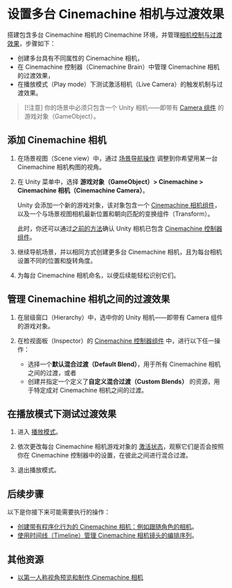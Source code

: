 # 设置多台 Cinemachine 相机与过渡效果

搭建包含多台 Cinemachine 相机的 Cinemachine 环境，并管理[相机控制与过渡效果](concept-camera-control-transitions.md)，步骤如下：

* 创建多台具有不同属性的 Cinemachine 相机，
* 在 Cinemachine 控制器（Cinemachine Brain）中管理 Cinemachine 相机的过渡效果，
* 在播放模式（Play mode）下测试激活相机（Live Camera）的触发机制与过渡效果。


> [!注意]
> 你的场景中必须只包含一个 Unity 相机——即带有 [Camera 组件](https://docs.unity3d.com/Manual/class-Camera.html) 的游戏对象（GameObject）。


## 添加 Cinemachine 相机

1. 在场景视图（Scene view）中，通过 [场景导航操作](https://docs.unity3d.com/Manual/SceneViewNavigation.html) 调整到你希望用某一台 Cinemachine 相机构图的视角。

2. 在 Unity 菜单中，选择 **游戏对象（GameObject）> Cinemachine > Cinemachine 相机（Cinemachine Camera）**。

   Unity 会添加一个新的游戏对象，该对象包含一个 [Cinemachine 相机组件](CinemachineCamera.md)，以及一个与场景视图相机最新位置和朝向匹配的变换组件（Transform）。

   此时，你还可以通过[之前的方法](setup-cinemachine-environment.md#verify-the-cinemachine-brain-presence)确认 Unity 相机已包含 [Cinemachine 控制器组件](CinemachineBrain.md)。

3. 继续导航场景，并以相同方式创建更多台 Cinemachine 相机，且为每台相机设置不同的位置和旋转角度。

4. 为每台 Cinemachine 相机命名，以便后续能轻松识别它们。


## 管理 Cinemachine 相机之间的过渡效果

1. 在层级窗口（Hierarchy）中，选中你的 Unity 相机——即带有 Camera 组件的游戏对象。

2. 在检视面板（Inspector）的 [Cinemachine 控制器组件](CinemachineBrain.md) 中，进行以下任一操作：
   * 选择一个**默认混合过渡（Default Blend）**，用于所有 Cinemachine 相机之间的过渡，或者
   * 创建并指定一个定义了**自定义混合过渡（Custom Blends）** 的资源，用于特定成对 Cinemachine 相机之间的过渡。


## 在播放模式下测试过渡效果

1. 进入 [播放模式](https://docs.unity3d.com/Manual/GameView.html)。

2. 依次更改每台 Cinemachine 相机游戏对象的 [激活状态](https://docs.unity3d.com/Manual/class-GameObject.html)，观察它们是否会按照你在 Cinemachine 控制器中的设置，在彼此之间进行混合过渡。

3. 退出播放模式。


## 后续步骤

以下是你接下来可能需要执行的操作：

* [创建带有程序化行为的 Cinemachine 相机：例如跟随角色的相机](setup-procedural-behavior.md)。
* [使用时间线（Timeline）管理 Cinemachine 相机镜头的编排序列](setup-timeline.md)。


## 其他资源

* [以第一人称视角预览和制作 Cinemachine 相机](preview-and-author-in-first-person.md)